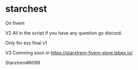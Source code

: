 # starchest

On fivem

V2 All in the script if you have any question go discord.

Only for esx final v1

V3 Comming soon in https://starxtrem-fivem-store.tebex.io/

Starxtrem#8096

